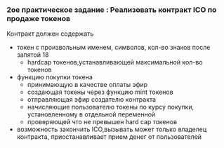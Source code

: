 ### **2ое практическое задание : Реализовать контракт ICO по продаже токенов**

Контракт должен содержать

- токен с произвольным именем, символов, кол-во знаков после запятой 18
    - hardcap токенов,устанавливающей максимальной кол-во токенов
- функцию покупки токена
    - принимающую в качестве оплаты эфир
    - создающая токены через функцию mint токенов
    - отправляющая  эфир создателю контракта
    - начисляющие пользователю токены по курсу покупки, установленному в отдельной переменной
    - проверяющей что не превышен hard cap токенов
- возможность закончить ICO,вызывать может только владелец контракта, приостанавливает прием денег от пользователей